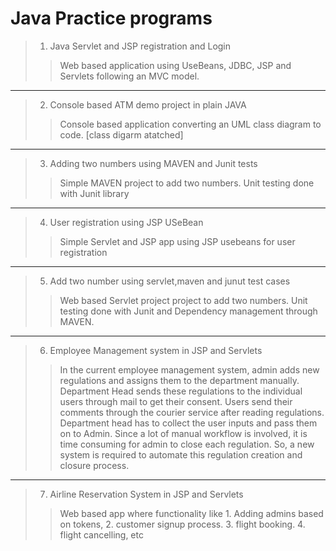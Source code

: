 # Java Practice programs #

> 1. Java Servlet and JSP registration and Login 
>>  Web based application using UseBeans, JDBC, JSP and Servlets following an MVC model.  
- - - -
> 2. Console based ATM demo project in plain JAVA
>> Console based application converting an UML class diagram to code. [class digarm atatched]
- - - -
> 3. Adding two numbers using MAVEN and Junit tests
>> Simple MAVEN project to add two numbers. Unit testing done with Junit library
- - - -
> 4. User registration using JSP USeBean
>> Simple Servlet and JSP app using JSP usebeans for user registration
- - - -
> 5. Add two number using servlet,maven and junut test cases
>> Web based Servlet project project to add two numbers. Unit testing done with Junit and Dependency management through MAVEN.
- - - -
>6. Employee Management system in JSP and Servlets
>> In the current employee management system, admin adds new regulations and assigns them to the department manually. Department Head sends these regulations to the individual users through mail to get their consent. Users send their comments through the courier service after reading regulations. Department head has to collect the user inputs and pass them on to Admin. Since a lot of manual workflow is involved, it is time consuming for admin to close each regulation. So, a new system is required to automate this regulation creation and closure process.
- - - -
>7. Airline Reservation System in JSP and Servlets
>> Web based app where functionality like 1. Adding admins based on tokens, 2. customer signup process. 3. flight booking. 4. flight cancelling, etc
